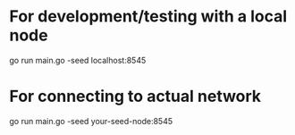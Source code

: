# For development/testing with a local node
go run main.go -seed localhost:8545

# For connecting to actual network
go run main.go -seed your-seed-node:8545